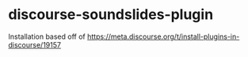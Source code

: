 # discourse-soundslides-plugin

Installation based off of https://meta.discourse.org/t/install-plugins-in-discourse/19157
